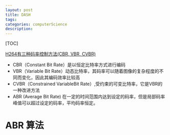 ```yaml
---
layout: post
title: DASH
tags:
categories: computerScience
description:
---
```


[TOC]

[H264有三种码率控制方法(CBR, VBR, CVBR)](https://blog.csdn.net/szfhy/article/details/50820119)
* CBR（Constant Bit Rate）是以恒定比特率方式进行编码
* VBR（Variable Bit Rate）动态比特率，其码率可以随着图像的复杂程度的不同而变化，因此其编码效率比较高
* CVBR（Constrained VariableBit Rate）,受约束的可变比特率，它是VBR的一种改进方法
* ABR (Average Bit Rate) 在一定的时间范围内达到设定的码率，但是局部码率峰值可以超过设定的码率，平均码率恒定。

# ABR 算法
